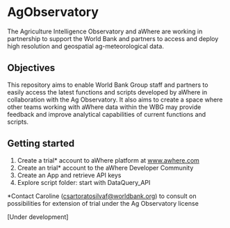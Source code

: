 # AgObservatory

The Agriculture Intelligence Observatory and aWhere are working in partnership to support the World Bank and partners to access and deploy high resolution and geospatial ag-meteorological data.

## Objectives

This repository aims to enable World Bank Group staff and partners to easily access the latest functions and scripts developed by aWhere in collaboration with the Ag Observatory. It also aims to create a space where other teams working with aWhere data within the WBG may provide feedback and improve analytical capabilities of current functions and scripts.

## Getting started

1) Create a trial* account to aWhere platform at www.awhere.com 
2) Create an trial* account to the aWhere Developer Community 
3) Create an App and retrieve API keys
4) Explore script folder: start with DataQuery_API 


*Contact Caroline (csartoratosilvaf@worldbank.org) to consult on possibilities for extension of trial under the Ag Observatory license


[Under development]
